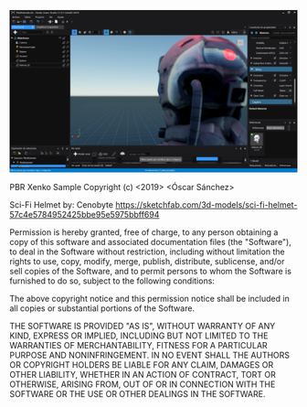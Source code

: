 ![Myimage](https://github.com/meriaizen86/XenkoPbrMaterials/blob/master/img/img.png)



PBR Xenko Sample
Copyright (c) <2019> <Óscar Sánchez>

Sci-Fi Helmet by: Cenobyte
https://sketchfab.com/3d-models/sci-fi-helmet-57c4e5784952425bbe95e5975bbff694

Permission is hereby granted, free of charge, to any person obtaining a copy
of this software and associated documentation files (the "Software"), to deal
in the Software without restriction, including without limitation the rights
to use, copy, modify, merge, publish, distribute, sublicense, and/or sell
copies of the Software, and to permit persons to whom the Software is
furnished to do so, subject to the following conditions:

The above copyright notice and this permission notice shall be included in all
copies or substantial portions of the Software.

THE SOFTWARE IS PROVIDED "AS IS", WITHOUT WARRANTY OF ANY KIND, EXPRESS OR
IMPLIED, INCLUDING BUT NOT LIMITED TO THE WARRANTIES OF MERCHANTABILITY,
FITNESS FOR A PARTICULAR PURPOSE AND NONINFRINGEMENT. IN NO EVENT SHALL THE
AUTHORS OR COPYRIGHT HOLDERS BE LIABLE FOR ANY CLAIM, DAMAGES OR OTHER
LIABILITY, WHETHER IN AN ACTION OF CONTRACT, TORT OR OTHERWISE, ARISING FROM,
OUT OF OR IN CONNECTION WITH THE SOFTWARE OR THE USE OR OTHER DEALINGS IN THE
SOFTWARE.
